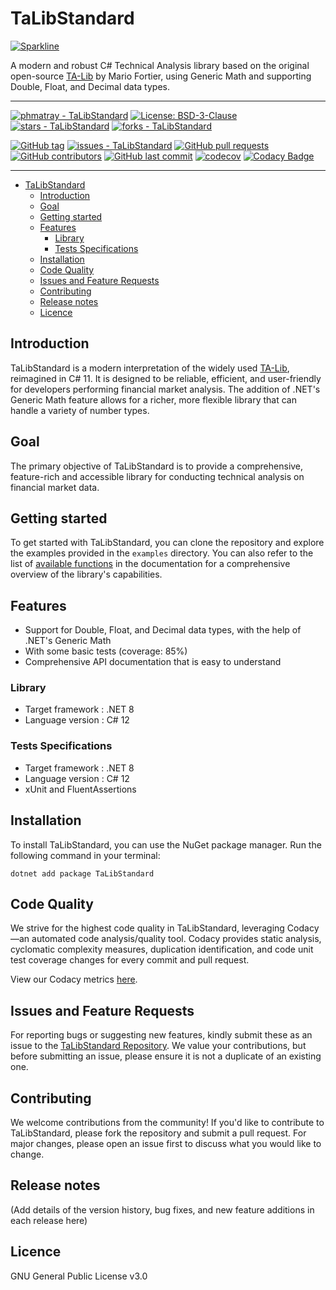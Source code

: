 # TaLibStandard
[![Sparkline](https://stars.medv.io/phmatray/TaLibStandard.svg)](https://stars.medv.io/phmatray/TaLibStandard)

A modern and robust C# Technical Analysis library based on the original open-source [TA-Lib](https://ta-lib.org) by Mario Fortier, using Generic Math and supporting Double, Float, and Decimal data types.

---

[![phmatray - TaLibStandard](https://img.shields.io/static/v1?label=phmatray&message=TaLibStandard&color=blue&logo=github)](https://github.com/phmatray/TaLibStandard "Go to GitHub repo")
[![License: BSD-3-Clause](https://img.shields.io/badge/License-BSD--3--Clause-blue.svg)](https://opensource.org/licenses/BSD-3-Clause)
[![stars - TaLibStandard](https://img.shields.io/github/stars/phmatray/TaLibStandard?style=social)](https://github.com/phmatray/TaLibStandard)
[![forks - TaLibStandard](https://img.shields.io/github/forks/phmatray/TaLibStandard?style=social)](https://github.com/phmatray/TaLibStandard)

[![GitHub tag](https://img.shields.io/github/tag/phmatray/TaLibStandard?include_prereleases=&sort=semver&color=blue)](https://github.com/phmatray/TaLibStandard/releases/)
[![issues - TaLibStandard](https://img.shields.io/github/issues/phmatray/TaLibStandard)](https://github.com/phmatray/TaLibStandard/issues)
[![GitHub pull requests](https://img.shields.io/github/issues-pr/phmatray/TaLibStandard)](https://github.com/phmatray/TaLibStandard/pulls)
[![GitHub contributors](https://img.shields.io/github/contributors/phmatray/TaLibStandard)](https://github.com/phmatray/TaLibStandard/graphs/contributors)
[![GitHub last commit](https://img.shields.io/github/last-commit/phmatray/TaLibStandard)](https://github.com/phmatray/TaLibStandard/commits/master)
[![codecov](https://codecov.io/gh/phmatray/TaLibStandard/branch/main/graph/badge.svg?token=041C4QKW6O)](https://codecov.io/gh/phmatray/TaLibStandard)
[![Codacy Badge](https://app.codacy.com/project/badge/Grade/84e2475f22a04bc1bed551f081029e82)](https://www.codacy.com/gh/phmatray/TaLibStandard/dashboard?utm_source=github.com&amp;utm_medium=referral&amp;utm_content=phmatray/TaLibStandard&amp;utm_campaign=Badge_Grade)

---

<!-- TOC -->
* [TaLibStandard](#talibstandard)
  * [Introduction](#introduction)
  * [Goal](#goal)
  * [Getting started](#getting-started)
  * [Features](#features)
    * [Library](#library)
    * [Tests Specifications](#tests-specifications)
  * [Installation](#installation)
  * [Code Quality](#code-quality)
  * [Issues and Feature Requests](#issues-and-feature-requests)
  * [Contributing](#contributing)
  * [Release notes](#release-notes)
  * [Licence](#licence)
<!-- TOC -->

## Introduction

TaLibStandard is a modern interpretation of the widely used [TA-Lib](https://ta-lib.org), reimagined in C# 11. It is designed to be reliable, efficient, and user-friendly for developers performing financial market analysis. The addition of .NET's Generic Math feature allows for a richer, more flexible library that can handle a variety of number types.

## Goal

The primary objective of TaLibStandard is to provide a comprehensive, feature-rich and accessible library for conducting technical analysis on financial market data.

## Getting started

To get started with TaLibStandard, you can clone the repository and explore the examples provided in the `examples` directory. You can also refer to the list of [available functions](./docs/functions.md) in the documentation for a comprehensive overview of the library's capabilities.

## Features

  * Support for Double, Float, and Decimal data types, with the help of .NET's Generic Math
  * With some basic tests (coverage: 85%)
  * Comprehensive API documentation that is easy to understand

### Library

  * Target framework : .NET 8
  * Language version : C# 12

### Tests Specifications

* Target framework : .NET 8
* Language version : C# 12
* xUnit and FluentAssertions 

## Installation

To install TaLibStandard, you can use the NuGet package manager. Run the following command in your terminal:

```shell
dotnet add package TaLibStandard
```

## Code Quality

We strive for the highest code quality in TaLibStandard, leveraging Codacy—an automated code analysis/quality tool. Codacy provides static analysis, cyclomatic complexity measures, duplication identification, and code unit test coverage changes for every commit and pull request.

View our Codacy metrics [here](https://app.codacy.com/gh/phmatray/TaLibStandard).

## Issues and Feature Requests

For reporting bugs or suggesting new features, kindly submit these as an issue to the [TaLibStandard Repository](https://github.com/phmatray/TaLibStandard/issues). We value your contributions, but before submitting an issue, please ensure it is not a duplicate of an existing one.

## Contributing

We welcome contributions from the community! If you'd like to contribute to TaLibStandard, please fork the repository and submit a pull request. For major changes, please open an issue first to discuss what you would like to change.

## Release notes

(Add details of the version history, bug fixes, and new feature additions in each release here)

## Licence

GNU General Public License v3.0
